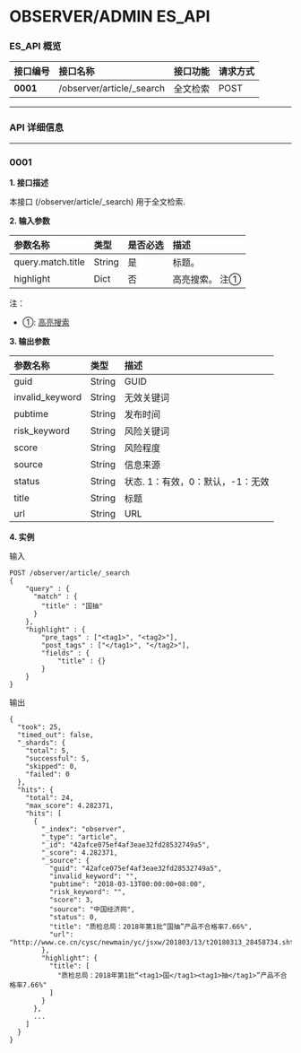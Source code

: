 # OBSERVER/ADMIN ES_API

### ES_API 概览

| 接口编号 |    接口名称   | 接口功能    |  请求方式 |
| :------| :---------- | :---------- |:-------- |
| **0001** | /observer/article/_search | 全文检索 | POST |


*****
### API 详细信息

*****
### **0001**

**1. 接口描述**

本接口 (/observer/article/\_search) 用于全文检索.

**2. 输入参数**

| 参数名称 |    类型   | 是否必选 |  描述       |
| :------| :-------- | :------ |:----------|
| query.match.title | String  |  是     | 标题。|
| highlight | Dict  |  否     | 高亮搜索。 注①|

注：
- ①: [高亮搜索](https://www.elastic.co/guide/cn/elasticsearch/guide/cn/highlighting-intro.html)

**3. 输出参数**

| 参数名称 |    类型   |     描述   |
| :------| :-------- | :-------- |
| guid | String | GUID |
| invalid_keyword | String | 无效关键词 |
| pubtime | String | 发布时间 |
| risk_keyword | String | 风险关键词 |
| score | String | 风险程度 |
| source | String | 信息来源 |
| status | String | 状态. 1：有效，0：默认，-1：无效 |
| title | String | 标题 |
| url | String | URL |

**4. 实例**

输入

```
POST /observer/article/_search
{
    "query" : {
      "match" : {
        "title" : "国抽" 
      }
    },
    "highlight" : {
        "pre_tags" : ["<tag1>", "<tag2>"],
        "post_tags" : ["</tag1>", "</tag2>"],
        "fields" : {
            "title" : {}
        }
    }
}
```

输出
```
{
  "took": 25,
  "timed_out": false,
  "_shards": {
    "total": 5,
    "successful": 5,
    "skipped": 0,
    "failed": 0
  },
  "hits": {
    "total": 24,
    "max_score": 4.282371,
    "hits": [
      {
        "_index": "observer",
        "_type": "article",
        "_id": "42afce075ef4af3eae32fd28532749a5",
        "_score": 4.282371,
        "_source": {
          "guid": "42afce075ef4af3eae32fd28532749a5",
          "invalid_keyword": "",
          "pubtime": "2018-03-13T00:00:00+08:00",
          "risk_keyword": "",
          "score": 3,
          "source": "中国经济网",
          "status": 0,
          "title": "质检总局：2018年第1批“国抽”产品不合格率7.66%",
          "url": "http://www.ce.cn/cysc/newmain/yc/jsxw/201803/13/t20180313_28458734.shtml"
        },
        "highlight": {
          "title": [
            "质检总局：2018年第1批“<tag1>国</tag1><tag1>抽</tag1>”产品不合格率7.66%"
          ]
        }
      },
      ...
    ]
  }
}
```

